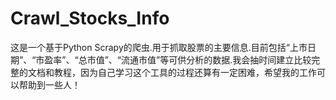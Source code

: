 Crawl_Stocks_Info
=================
这是一个基于Python Scrapy的爬虫.用于抓取股票的主要信息.目前包括“上市日期”、“市盈率”、“总市值”、“流通市值”等可供分析的数据.我会抽时间建立比较完整的文档和教程，因为自己学习这个工具的过程还算有一定困难，希望我的工作可以帮助到一些人！
